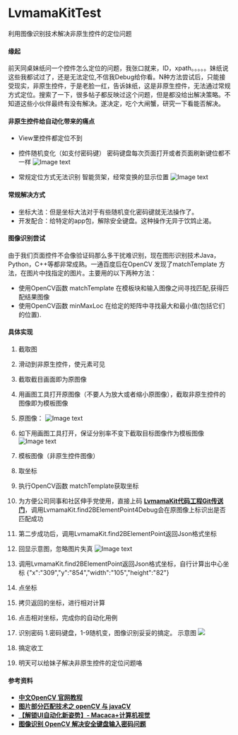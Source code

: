 # LvmamaKitTest
利用图像识别技术解决非原生控件的定位问题

#### 缘起
前天同桌妹纸问一个控件怎么定位的问题，我张口就来，ID，xpath。。。。。妹纸说这些我都试过了，还是无法定位,不信我Debug给你看。N种方法尝试后，只能接受现实，非原生控件，于是老脸一红，告诉妹纸，这是非原生控件，无法通过常规方式定位。搜索了一下，很多帖子都反映过这个问题，但是都没给出解决策略。不知道这些小伙伴最终有没有解决。遂决定，吃个大闸蟹，研究一下看能否解决。

#### 非原生控件给自动化带来的痛点
 - View里控件都定位不到  
 - 控件随机变化（如支付密码键）
密码键盘每次页面打开或者页面刷新键位都不一样
![Image text](/src/main/java/com/lvmama/cn/image/mima.png)

 - 常规定位方式无法识别
智能货架，经常变换的显示位置
![Image text](/src/main/java/com/lvmama/cn/image/lv2.png)
 
#### 常规解决方式
 - 坐标大法：但是坐标大法对于有些随机变化密码键就无法操作了。
 - 开发配合：给特定的app包，解除安全键盘。这种操作无异于饮鸩止渴。

#### 图像识别尝试
由于我们页面控件不会像验证码那么多干扰难识别，现在图形识别技术Java，Python，C++等都非常成熟。一通百度后在OpenCV 发现了matchTemplate 方法，在图片中找指定的图片。主要用的以下两种方法：
 - 使用OpenCV函数 matchTemplate 在模板块和输入图像之间寻找匹配,获得匹配结果图像
 -  使用OpenCV函数 minMaxLoc 在给定的矩阵中寻找最大和最小值(包括它们的位置).

#### 具体实现


1. 截取图
  1. 滑动到非原生控件，使元素可见
  2. 截取截目画面即为原图像
  3. 用画图工具打开原图像（不要人为放大或者缩小原图像），截取非原生控件的图像即为模板图像
  4. 原图像： ![Image text](/src/main/java/com/lvmama/cn/image/lvmmhomepage.png)
  5. 如下用画图工具打开，保证分别率不变下截取目标图像作为模板图像 ![Image text](/src/main/java/com/lvmama/cn/image/lvxiaodai.png)
  6.  模板图像（非原生控件图像）  



2. 取坐标
  1. 执行OpenCV函数 matchTemplate获取坐标
  2. 为方便公司同事和社区伸手党使用，直接上码 **[LvmamaKit代码工程Git传送门](https://github.com/512433465/LvmamaKitTest)**，调用LvmamaKit.find2BElementPoint4Debug会在原图像上标识出是否匹配成功
  3. 第二步成功后，调用LvmamaKit.find2BElementPoint返回Json格式坐标
  
  4.  回显示意图，忽略图片失真 ![Image text](/src/main/java/com/lvmama/cn/image/imagee.png)
  
  5.  调用LvmamaKit.find2BElementPoint返回Json格式坐标，自行计算出中心坐标 {"x":"309","y":"854","width":"105","height":"82"} 



3. 点坐标
  1. 拷贝返回的坐标，进行相对计算
  2. 点击相对坐标，完成你的自动化用例



4. 识别密码
  1.密码键盘，1-9随机变，图像识别妥妥的搞定。 示意图 ![](/uploads/photo/2018/895b9e52-4530-476a-9261-b8e97b114f8c.png!large)



5. 搞定收工
  1. 明天可以给妹子解决非原生控件的定位问题咯

#### 参考资料
 -  **[中文OpenCV 官网教程](http://www.opencv.org.cn/opencvdoc/2.3.2/html/doc/tutorials/imgproc/histograms/template_matching/template_matching.html)**
 - **[图片部分匹配技术之 openCV 与 javaCV](https://testerhome.com/topics/1401)**
 - **[【解锁UI自动化新姿势】- Macaca+计算机视觉](https://testerhome.com/topics/8357)**
 - **[图像识别 OpenCV 解决安全键盘输入密码问题](https://testerhome.com/topics/9499)**


